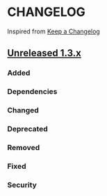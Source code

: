 # CHANGELOG

Inspired from [Keep a Changelog](https://keepachangelog.com/en/1.0.0/)

## [Unreleased 1.3.x]

### Added
### Dependencies
### Changed
### Deprecated
### Removed
### Fixed

### Security

[Unreleased 1.3.x]: https://github.com/opensearch-project/OpenSearch/compare/1.3.10...HEAD
